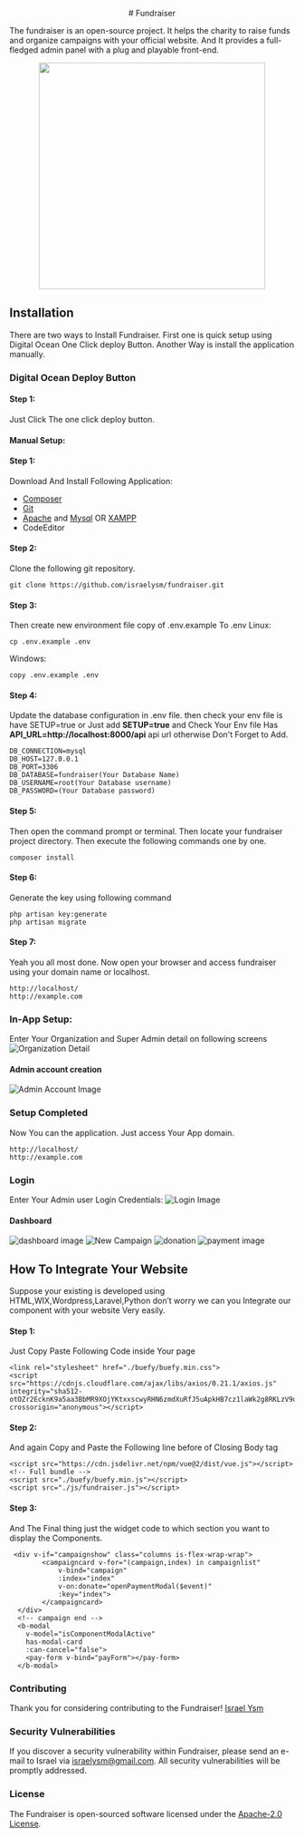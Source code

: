 
<p align="center">
# Fundraiser
</p>
The fundraiser is an open-source project. It helps the charity to raise funds and organize campaigns with your official website. And It provides a full-fledged admin panel with a plug and playable front-end.
<p align="center">
<img src="https://nanotricks.in/fundraiser/fundraiserlogo.png" width="400">
</p>

## Installation
There are two ways to Install Fundraiser. First one is quick setup using Digital Ocean One Click deploy Button. Another Way is install the application manually.   
### Digital Ocean Deploy Button
#### Step 1: 
Just Click The one click deploy button. 
#### Manual Setup:
#### Step 1:
Download And Install Following Application:

 - [Composer](https://getcomposer.org/)
 - [Git](https://git-scm.com/)
 - [Apache](https://httpd.apache.org/download.cgi) and [Mysql](https://www.mysql.com/downloads/) OR [XAMPP](https://www.apachefriends.org/download.html)
 - CodeEditor

#### Step 2:
Clone the following git repository.

    git clone https://github.com/israelysm/fundraiser.git
#### Step 3:
Then create new environment file copy of .env.example To .env
Linux:

    cp .env.example .env
 Windows:

    copy .env.example .env

#### Step 4:
Update the database configuration in .env file. then check your env file is have SETUP=true or Just add **SETUP=true**
and Check Your Env file Has **API_URL=http://localhost:8000/api** api url otherwise Don't Forget to Add.

    DB_CONNECTION=mysql
    DB_HOST=127.0.0.1
    DB_PORT=3306
    DB_DATABASE=fundraiser(Your Database Name)
    DB_USERNAME=root(Your Database username)
    DB_PASSWORD=(Your Database password)

#### Step 5:
Then open the command prompt or terminal. Then locate your fundraiser project directory. Then execute the following commands one by one.

    composer install

#### Step 6:
Generate the key using following command

    php artisan key:generate
    php artisan migrate

#### Step 7:
Yeah you all most done. Now open your browser and access fundraiser using your domain name or localhost.

    http://localhost/
    http://example.com
### In-App Setup:
Enter Your Organization and Super Admin detail on following screens
![Organization Detail](https://nanotricks.in/fundraiser/setup2.JPG)
#### Admin account creation
![Admin Account Image](https://nanotricks.in/fundraiser/setup3.JPG)
### Setup Completed
Now You can the application. Just access Your App domain. 

    http://localhost/
    http://example.com
### Login
Enter Your Admin user Login Credentials:
![Login Image](https://nanotricks.in/fundraiser/login.JPG)
#### Dashboard
![dashboard image](https://nanotricks.in/fundraiser/campaign.JPG)
![New Campaign](https://nanotricks.in/fundraiser/newcampaign.JPG)
![donation](https://nanotricks.in/fundraiser/donation.JPG)
![payment image](https://nanotricks.in/fundraiser/payment.JPG)

## How To Integrate Your Website
Suppose your existing is developed using HTML,WIX,Wordpress,Laravel,Python don’t worry we can you Integrate our component with your website Very easily.

#### Step 1:
Just Copy Paste Following Code inside Your page **<head>**

    <link rel="stylesheet" href="./buefy/buefy.min.css">
    <script src="https://cdnjs.cloudflare.com/ajax/libs/axios/0.21.1/axios.js" integrity="sha512-otOZr2EcknK9a5aa3BbMR9XOjYKtxxscwyRHN6zmdXuRfJ5uApkHB7cz1laWk2g8RKLzV9qv/fl3RPwfCuoxHQ==" crossorigin="anonymous"></script>

#### Step 2:

And again Copy and Paste the Following line before of Closing Body tag **</body>**

    <script src="https://cdn.jsdelivr.net/npm/vue@2/dist/vue.js"></script>
    <!-- Full bundle -->
    <script src="./buefy/buefy.min.js"></script>
    <script src="./js/fundraiser.js"></script>

#### Step 3:
And The Final thing just the widget code to which section you want to display the Components.

     <div v-if="campaignshow" class="columns is-flex-wrap-wrap">
            <campaigncard v-for="(campaign,index) in campaignlist"
                v-bind="campaign"
                :index="index"
                v-on:donate="openPaymentModal($event)"
                :key="index">
            </campaigncard>
      </div>
      <!-- campaign end -->
      <b-modal 
        v-model="isComponentModalActive"
        has-modal-card
        :can-cancel="false">
        <pay-form v-bind="payForm"></pay-form>
      </b-modal>



### Contributing

Thank you for considering contributing to the Fundraiser! [Israel Ysm](mailto:israelysm@gmail.com.com?subject=fundraiser)


### Security Vulnerabilities

If you discover a security vulnerability within Fundraiser, please send an e-mail to Israel via [israelysm@gmail.com](mailto:israelysm@gmail.com.com). All security vulnerabilities will be promptly addressed.

### License

The Fundraiser is open-sourced software licensed under the [Apache-2.0 License](https://github.com/israelysm/fundraiser/blob/main/LICENSE).
